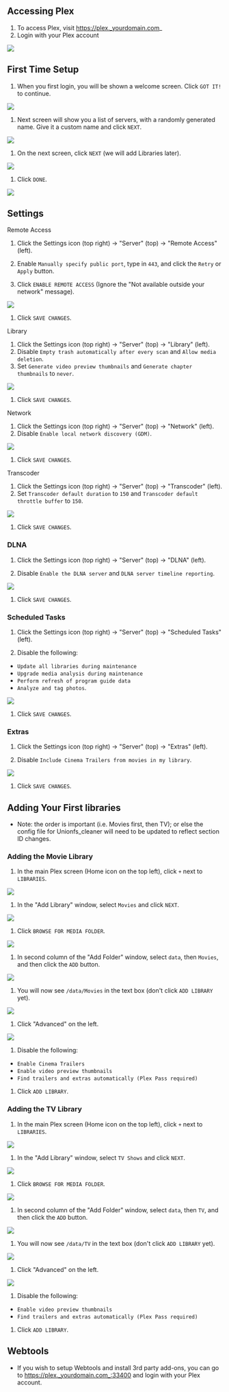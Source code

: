 ## Accessing Plex
1. To access Plex, visit https://plex._yourdomain.com_
2. Login with your Plex account

![](https://i.imgur.com/KMVu05O.png)

## First Time Setup

1. When you first login, you will be shown a welcome screen. Click `GOT IT!` to continue.

![](https://i.imgur.com/CTG955C.png)

1. Next screen will show you a list of servers, with a randomly generated name. Give it a custom name and click `NEXT`.

![](https://i.imgur.com/soGxdGm.png)

1. On the next screen, click `NEXT` (we will add Libraries later).

![](https://i.imgur.com/OQxsJd1.png)

1. Click `DONE`.

![](https://i.imgur.com/uRr3o61.png)


## Settings

Remote Access

1. Click the Settings icon (top right) -> "Server" (top) -> "Remote Access" (left).

1. Enable `Manually specify public port`, type in `443`, and click the `Retry` or `Apply` button.

1. Click `ENABLE REMOTE ACCESS` (Ignore the "Not available outside your network" message).

![](http://i.imgur.com/tq7dzAa.png)

1. Click `SAVE CHANGES`.


Library

1. Click the Settings icon (top right) -> "Server" (top) -> "Library" (left).
1. Disable `Empty trash automatically after every scan` and `Allow media deletion`.
2. Set `Generate video preview thumbnails` and `Generate chapter thumbnails` to `never`.

![](http://i.imgur.com/D82n8vh.png)

1. Click `SAVE CHANGES`.

Network

1. Click the Settings icon (top right) -> "Server" (top) -> "Network" (left).
2. Disable `Enable local network discovery (GDM)`.

![](http://i.imgur.com/nQXDIUz.png)

1. Click `SAVE CHANGES`.


Transcoder

1. Click the Settings icon (top right) -> "Server" (top) -> "Transcoder" (left).
2. Set `Transcoder default duration` to `150` and `Transcoder default throttle buffer` to `150`.

![](https://i.imgur.com/ia8MjvR.png)

1. Click `SAVE CHANGES`.


### DLNA

1. Click the Settings icon (top right) -> "Server" (top) -> "DLNA" (left).

1. Disable `Enable the DLNA server` and `DLNA server timeline reporting`.


![](http://i.imgur.com/CLGqMQx.png)

1. Click `SAVE CHANGES`.


### Scheduled Tasks

1. Click the Settings icon (top right) -> "Server" (top) -> "Scheduled Tasks" (left).

1. Disable the following:
  - `Update all libraries during maintenance`
  - `Upgrade media analysis during maintenance`
  - `Perform refresh of program guide data`
  - `Analyze and tag photos`.

![](http://i.imgur.com/tjotG75.png)

1. Click `SAVE CHANGES`.


### Extras

1. Click the Settings icon (top right) -> "Server" (top) -> "Extras" (left).

1. Disable `Include Cinema Trailers from movies in my library`.

![](http://i.imgur.com/FM7OsPZ.png)

1. Click `SAVE CHANGES`.



## Adding Your First libraries

* Note: the order is important (i.e. Movies first, then TV); or else the config file for Unionfs_cleaner will need to be updated to reflect section ID changes.

### Adding the Movie Library

1. In the main Plex screen (Home icon on the top left), click `+` next to `LIBRARIES`.

![](https://i.imgur.com/zadq6ca.png)

1. In the "Add Library" window, select `Movies` and click `NEXT`.

![](https://i.imgur.com/UcUFCix.png)

1. Click `BROWSE FOR MEDIA FOLDER`.

![](https://i.imgur.com/5kywEro.png)

1. In second column of the "Add Folder" window, select `data`, then `Movies`, and then click the `ADD` button.

![ ](https://i.imgur.com/Embc9h9.png)

1. You will now see `/data/Movies` in the text box (don't click `ADD LIBRARY` yet).

![](https://i.imgur.com/qzlGMTN.png)

1. Click "Advanced" on the left.

![](https://i.imgur.com/4JV0orf.png)

1. Disable the following:
  - `Enable Cinema Trailers`
  - `Enable video preview thumbnails`
  - `Find trailers and extras automatically (Plex Pass required)`

1. Click `ADD LIBRARY`.


### Adding the TV Library

1. In the main Plex screen (Home icon on the top left), click `+` next to `LIBRARIES`.

![](https://i.imgur.com/zadq6ca.png)

1. In the "Add Library" window, select `TV Shows` and click `NEXT`.

![](https://i.imgur.com/gZtUgtQ.png)

1. Click `BROWSE FOR MEDIA FOLDER`.

![](https://i.imgur.com/5kywEro.png)

1. In second column of the "Add Folder" window, select `data`, then `TV`, and then click the `ADD` button.

![ ](https://i.imgur.com/Embc9h9.png)

1. You will now see `/data/TV` in the text box (don't click `ADD LIBRARY` yet).

![](https://i.imgur.com/i03W0W0.png)

1. Click "Advanced" on the left.

![](https://i.imgur.com/JuZif0B.png)

1. Disable the following:
  - `Enable video preview thumbnails`
  - `Find trailers and extras automatically (Plex Pass required)`

1. Click `ADD LIBRARY`.


## Webtools

* If you wish to setup Webtools and install 3rd party add-ons, you can go to https://plex._yourdomain.com_:33400 and login with your Plex account.
